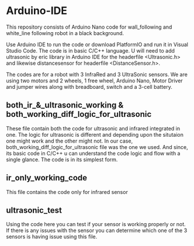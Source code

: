 # Arduino-IDE

This repository consists of Arduino Nano code for wall_following and white_line following robot in a black background. 

Use Arduino IDE to run the code or download PlatformIO and run it in Visual Studio Code. The code is in basic C/C++ language.
U will need to add ultrasonic by eric library in Arduino IDE for the headerfile <Ultrasonic.h> and likewise distancesensor for headerfile <DistanceSensor.h>.

The codes are for a robot with 3 InfraRed and 3 UltraSonic sensors. We are using two motors and 2 wheels, 1 free wheel, Arduino Nano, Motor Driver and jumper wires along with breadboard, switch and a 3-cell battery. 

## both_ir_&_ultrasonic_working & both_working_diff_logic_for_ultrasonic 
These file contain both the code for ultrasonic and infrared integrated in one. The logic for ultrasonic is different and depending upon the situtaion one might work and the other might not. In our case, both_working_diff_logic_for_ultrasonic file was the one we used. And since, its basic code in C/C++ u can understand the code logic and flow with a single glance. The code is in its simplest form. 

## ir_only_working_code
This file contains the code only for infrared sensor

## ultrasonic_test 
Using the code here you can test if your sensor is working properly or not. If there is any issues with the sensor you can determine which one of the 3 sensors is having issue using this file. 
